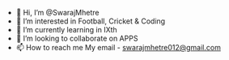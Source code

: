 - 👋 Hi, I’m @SwarajMhetre
- 👀 I’m interested in Football, Cricket & Coding
- 🌱 I’m currently learning in IXth 
- 💞️ I’m looking to collaborate on APPS
- 📫 How to reach me My email - swarajmhetre012@gmail.com

<!---
SwarajMhetre/SwarajMhetre is a ✨ special ✨ repository because its `README.md` (this file) appears on your GitHub profile.
You can click the Preview link to take a look at your changes.
--->
